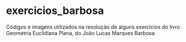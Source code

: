 # exercicios_barbosa
Códigos e imagens utilizados na resolução de alguns exercícios do livro Geometria Euclidiana Plana, do João Lucas Marques Barbosa 
